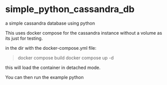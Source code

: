 # simple_python_cassandra_db
a simple cassandra database using python

This uses docker compose for the cassandra instance without a volume as its just for testing.

in the dir with the docker-compose.yml file:

> docker compose build
> docker compose up -d 

this will load the container in detached mode. 


You can then run the example python 
